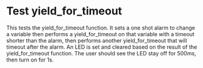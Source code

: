 Test yield_for_timeout
====================

This tests the yield_for_timeout function. It sets a one shot alarm to change
a variable then performs a yield_for_timeout on that variable with a timeout 
shorter than the alarm, then performs another yield_for_timeout that 
will timeout after the alarm. An LED is set and cleared based on the result
of the yield_for_timeout function. The user should see the LED stay off for
500ms, then turn on for 1s.
